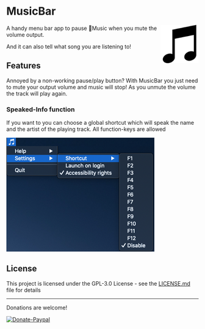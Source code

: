 # MusicBar
<img src="https://raw.githubusercontent.com/AlexPerathoner/MusicBar/master/MusicBar/Assets.xcassets/AppIcon.appiconset/519586-083_Music-512.png" align="right"
     title="RedirectPlease by Alexander Perathoner" width="100" height="100">
A handy menu bar app to pause Music when you mute the volume output.

And it can also tell what song you are listening to!

## Features

Annoyed by a non-working pause/play button? With MusicBar you just need to mute your output volume and music will stop! As you unmute the volume the track will play again.

### Speaked-Info function
If you want to you can choose a global shortcut which will speak the name and the artist of the playing track.
All function-keys are allowed

![Menus](https://raw.githubusercontent.com/AlexPerathoner/MusicBar/master/MusicBar/Assets.xcassets/screen.png)


## License

This project is licensed under the GPL-3.0 License - see the [LICENSE.md](LICENSE.md) file for details

---
Donations are welcome!

[![Donate-Paypal](https://img.shields.io/badge/donate-paypal-yellow.svg?style=flat)](https://paypal.me/AlexanderPerathoner)
